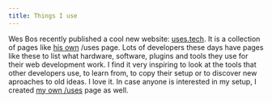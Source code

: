 ```yaml
---
title: Things I use
---
```


Wes Bos recently published a cool new website: [uses.tech](https://uses.tech). It is a collection of pages like [his own](https://wesbos.com/uses/) /uses page. Lots of developers these days have pages like these to list what hardware, software, plugins and tools they use for their web development work. I find it very inspiring to look at the tools that other developers use, to learn from, to copy their setup or to discover new aproaches to old ideas. I love it. In case anyone is interested in my setup, I created [my own /uses](/uses) page as well.
